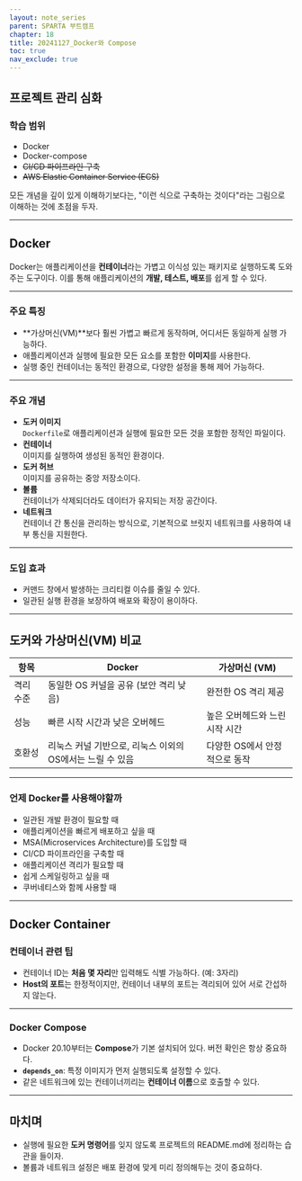 ```yaml
---
layout: note_series
parent: SPARTA 부트캠프
chapter: 18
title: 20241127_Docker와 Compose
toc: true
nav_exclude: true
---
```


## 프로젝트 관리 심화
### 학습 범위
- Docker
- Docker-compose
- ~~CI/CD 파이프라인 구축~~
- ~~AWS Elastic Container Service (ECS)~~

모든 개념을 깊이 있게 이해하기보다는, "이런 식으로 구축하는 것이다"라는 그림으로 이해하는 것에 초점을 두자. 

---

## Docker
Docker는 애플리케이션을 **컨테이너**라는 가볍고 이식성 있는 패키지로 실행하도록 도와주는 도구이다. 
이를 통해 애플리케이션의 **개발, 테스트, 배포**를 쉽게 할 수 있다.

---

### 주요 특징
- **가상머신(VM)**보다 훨씬 가볍고 빠르게 동작하며, 어디서든 동일하게 실행 가능하다.
- 애플리케이션과 실행에 필요한 모든 요소를 포함한 **이미지**를 사용한다.
- 실행 중인 컨테이너는 동적인 환경으로, 다양한 설정을 통해 제어 가능하다.

---

### 주요 개념
- **도커 이미지**  
  `Dockerfile`로 애플리케이션과 실행에 필요한 모든 것을 포함한 정적인 파일이다.
- **컨테이너**  
  이미지를 실행하여 생성된 동적인 환경이다.
- **도커 허브**  
  이미지를 공유하는 중앙 저장소이다.
- **볼륨**  
  컨테이너가 삭제되더라도 데이터가 유지되는 저장 공간이다.
- **네트워크**  
  컨테이너 간 통신을 관리하는 방식으로, 기본적으로 브릿지 네트워크를 사용하여 내부 통신을 지원한다.

---

### 도입 효과
- 커맨드 창에서 발생하는 크리티컬 이슈를 줄일 수 있다.
- 일관된 실행 환경을 보장하여 배포와 확장이 용이하다.

---

## 도커와 가상머신(VM) 비교

| 항목               | Docker                                       | 가상머신 (VM)                     |
|--------------------|---------------------------------------------|------------------------------------|
| 격리 수준          | 동일한 OS 커널을 공유 (보안 격리 낮음)       | 완전한 OS 격리 제공               |
| 성능               | 빠른 시작 시간과 낮은 오버헤드              | 높은 오버헤드와 느린 시작 시간    |
| 호환성             | 리눅스 커널 기반으로, 리눅스 이외의 OS에서는 느릴 수 있음 | 다양한 OS에서 안정적으로 동작      |

---

### 언제 Docker를 사용해야할까
- 일관된 개발 환경이 필요할 때
- 애플리케이션을 빠르게 배포하고 싶을 때
- MSA(Microservices Architecture)를 도입할 때
- CI/CD 파이프라인을 구축할 때
- 애플리케이션 격리가 필요할 때
- 쉽게 스케일링하고 싶을 때
- 쿠버네티스와 함께 사용할 때

---

## Docker Container
### 컨테이너 관련 팁
- 컨테이너 ID는 **처음 몇 자리**만 입력해도 식별 가능하다. (예: 3자리)
- **Host의 포트**는 한정적이지만, 컨테이너 내부의 포트는 격리되어 있어 서로 간섭하지 않는다.

---

### Docker Compose
- Docker 20.10부터는 **Compose**가 기본 설치되어 있다. 버전 확인은 항상 중요하다.
- **`depends_on`**: 특정 이미지가 먼저 실행되도록 설정할 수 있다.
- 같은 네트워크에 있는 컨테이너끼리는 **컨테이너 이름**으로 호출할 수 있다.

---

## 마치며
- 실행에 필요한 **도커 명령어**를 잊지 않도록 프로젝트의 README.md에 정리하는 습관을 들이자.
- 볼륨과 네트워크 설정은 배포 환경에 맞게 미리 정의해두는 것이 중요하다.
